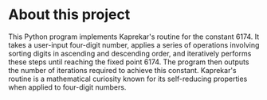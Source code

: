 <h1>About this project</h1>
This Python program implements Kaprekar's routine for the constant 6174. It takes a user-input four-digit number, applies a series of operations involving sorting digits in ascending and descending order, and iteratively performs these steps until reaching the fixed point 6174. The program then outputs the number of iterations required to achieve this constant. Kaprekar's routine is a mathematical curiosity known for its self-reducing properties when applied to four-digit numbers.